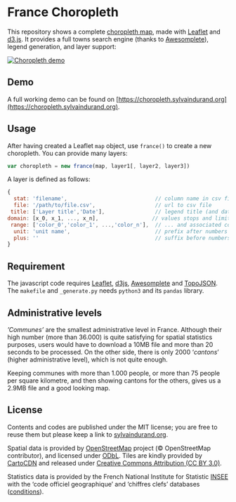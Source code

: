 # France Choropleth

This repository shows a complete [choropleth map](https://en.wikipedia.org/wiki/Choropleth_map), made with [Leaflet](https://github.com/Leaflet/Leaflet) and [d3.js](https://github.com/mbostock/d3). It provides a full towns search engine (thanks to [Awesomplete](https://leaverou.github.io/awesomplete/)), legend generation, and layer support:

[![Choropleth demo](readme.gif)](https://choropleth.sylvaindurand.org)


## Demo

A full working demo can be found on [https://choropleth.sylvaindurand.org](https://choropleth.sylvaindurand.org).


## Usage

After having created a Leaflet `map` object, use `france()` to create a new choropleth. You can provide many layers:

```js
var choropleth = new france(map, layer1[, layer2, layer3])
```

A layer is defined as follows:

```js
{
  stat: 'filename',                            // column name in csv file
  file: '/path/to/file.csv',                   // url to csv file
 title: ['Layer title','Date'],                // legend title (and date)
domain: [x_0, x_1, ..., x_n],                 // values stops and limits...
 range: ['color_0','color_1', ...,'color_n'],  // ... and associated colors
  unit: 'unit name',                           // prefix after numbers (%, €)
  plus: ''                                     // suffix before numbers (+)
}
```


## Requirement

The javascript code requires [Leaflet](https://github.com/Leaflet/Leaflet), [d3js](https://github.com/mbostock/d3), [Awesomplete](https://leaverou.github.io/awesomplete/) and [TopoJSON](https://github.com/mbostock/topojson).
The `makefile` and `_generate.py` needs `python3` and its `pandas` library.


## Administrative levels

*’Communes’* are the smallest administrative level in France. Although their high number (more than 36.000) is quite satisfying for spatial statistics purposes, users would have to download a 10MB file and more than 20 seconds to be processed. On the other side, there is only 2000 ‘*cantons*’ (higher administrative level), which is not quite enough.

Keeping communes with more than 1.000 people, or more than 75 people per square kilometre, and then showing cantons for the others, gives us a 2.9MB file and a good looking map.


## License

Contents and codes are published under the MIT license; you are free to reuse them but please keep a link to [sylvaindurand.org](https://www.sylvaindurand.org).

Spatial data is provided by [OpenStreetMap](https://www.openstreetmap.org/) project (© OpenStreetMap contributor), and licensed under [ODbL](http://opendatacommons.org/licenses/odbl/). Tiles are kindly provided by [CartoCDN](https://cartodb.com/basemaps/) and released under [Creative Commons Attribution (CC BY 3.0)](https://creativecommons.org/licenses/by/3.0/).

Statistics data is provided by the French National Institute for Statistic [INSEE](http://www.insee.fr/en/default.asp) with the ‘code officiel geographique’ and ‘chiffres clefs’ databases ([conditions](http://www.insee.fr/en/service/default.asp?page=rediffusion/rediffusion.htm)).
